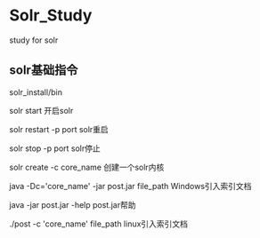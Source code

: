 # Solr_Study
study for solr

## solr基础指令

solr_install/bin

solr start                                              开启solr

solr restart -p port                                    solr重启

solr stop -p port                                       solr停止

solr create -c core_name                                创建一个solr内核

java -Dc='core_name' -jar post.jar file_path            Windows引入索引文档

java -jar post.jar -help                                post.jar帮助

./post -c 'core_name' file_path                         linux引入索引文档
